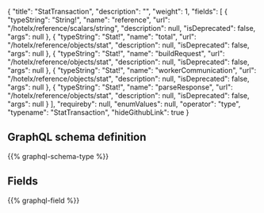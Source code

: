 {
  "title": "StatTransaction",
  "description": "",
  "weight": 1,
  "fields": [
    {
      "typeString": "String!",
      "name": "reference",
      "url": "/hotelx/reference/scalars/string",
      "description": null,
      "isDeprecated": false,
      "args": null
    },
    {
      "typeString": "Stat!",
      "name": "total",
      "url": "/hotelx/reference/objects/stat",
      "description": null,
      "isDeprecated": false,
      "args": null
    },
    {
      "typeString": "Stat!",
      "name": "buildRequest",
      "url": "/hotelx/reference/objects/stat",
      "description": null,
      "isDeprecated": false,
      "args": null
    },
    {
      "typeString": "Stat!",
      "name": "workerCommunication",
      "url": "/hotelx/reference/objects/stat",
      "description": null,
      "isDeprecated": false,
      "args": null
    },
    {
      "typeString": "Stat!",
      "name": "parseResponse",
      "url": "/hotelx/reference/objects/stat",
      "description": null,
      "isDeprecated": false,
      "args": null
    }
  ],
  "requireby": null,
  "enumValues": null,
  "operator": "type",
  "typename": "StatTransaction",
  "hideGithubLink": true
}
## GraphQL schema definition

{{% graphql-schema-type %}}

## Fields

{{% graphql-field %}}
